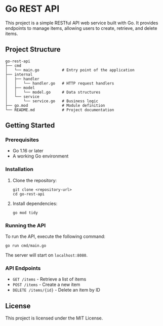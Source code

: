 # Go REST API

This project is a simple RESTful API web service built with Go. It provides endpoints to manage items, allowing users to create, retrieve, and delete items.

## Project Structure

```
go-rest-api
├── cmd
│   └── main.go          # Entry point of the application
├── internal
│   ├── handler
│   │   └── handler.go   # HTTP request handlers
│   ├── model
│   │   └── model.go     # Data structures
│   └── service
│       └── service.go   # Business logic
├── go.mod               # Module definition
└── README.md            # Project documentation
```

## Getting Started

### Prerequisites

- Go 1.16 or later
- A working Go environment

### Installation

1. Clone the repository:
   ```
   git clone <repository-url>
   cd go-rest-api
   ```

2. Install dependencies:
   ```
   go mod tidy
   ```

### Running the API

To run the API, execute the following command:

```
go run cmd/main.go
```

The server will start on `localhost:8080`.

### API Endpoints

- `GET /items` - Retrieve a list of items
- `POST /items` - Create a new item
- `DELETE /items/{id}` - Delete an item by ID

## License

This project is licensed under the MIT License.